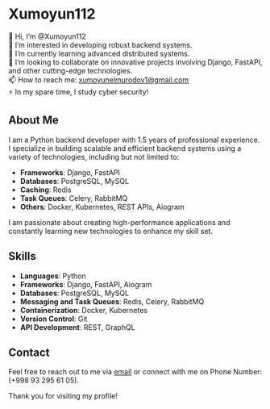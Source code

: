 # Xumoyun112

👋 Hi, I’m @Xumoyun112  
👀 I’m interested in developing robust backend systems.  
🌱 I’m currently learning advanced distributed systems.  
💞️ I’m looking to collaborate on innovative projects involving Django, FastAPI, and other cutting-edge technologies.  
📫 How to reach me: xumoyunelmurodov1@gmail.com  
⚡ In my spare time, I study cyber security!

## About Me

I am a Python backend developer with 1.5 years of professional experience. I specialize in building scalable and efficient backend systems using a variety of technologies, including but not limited to:

- **Frameworks**: Django, FastAPI
- **Databases**: PostgreSQL, MySQL
- **Caching**: Redis
- **Task Queues**: Celery, RabbitMQ
- **Others**: Docker, Kubernetes, REST APIs, Aiogram

I am passionate about creating high-performance applications and constantly learning new technologies to enhance my skill set.

## Skills

- **Languages**: Python
- **Frameworks**: Django, FastAPI, Aiogram
- **Databases**: PostgreSQL, MySQL
- **Messaging and Task Queues**: Redis, Celery, RabbitMQ
- **Containerization**: Docker, Kubernetes
- **Version Control**: Git
- **API Development**: REST, GraphQL

## Contact

Feel free to reach out to me via [email](xumoyunelmurodov1@gmail.com) or connect with me on Phone Number: (+998 93 295 61 05).

Thank you for visiting my profile!
